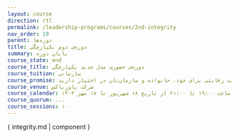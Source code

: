 ```yaml
---
layout: course
direction: rtl
permalink: /leadership-programs/courses/2nd-integrity
nav_order: 19
parent: دوره‌ها
title: دوره‌ی دوم یکپارچگی
summary: پایان دوره
course_state: end
course_title: دوره‌ی حضوری مدل جدید یکپارچگی
course_tuition: سازمانی
course_promise: شما این دوره را در حالی ترک خواهید کرد که یک مسیر عملی برای افزایش چشمگیر بهره‌وری، کیفیت زندگی، ایجاد ارزش و مزیت رقابتی برای خود، خانواده و سازمان‌تان در اختیار دارید.
course_venue: شرکت پاورباکس
course_calendar: یکشنبه‌ها و سه‌شنبه‌ها ساعت ۱۹:۰۰ تا ۲۱:۰۰ از تاریخ ۱۸ شهریور تا ۱۷ مهر ۱۴۰۳
course_quorum: ...
course_sessions: ۱۰
---
```


{ integrity.md | component }
